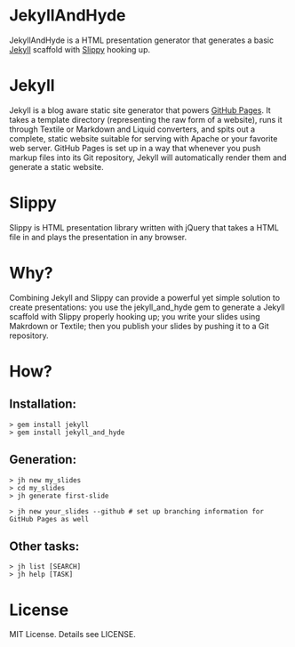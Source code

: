 # JekyllAndHyde

JekyllAndHyde is a HTML presentation generator that generates a basic [Jekyll][1] scaffold with [Slippy][2] hooking up.

# Jekyll

Jekyll is a blog aware static site generator that powers [GitHub Pages][3]. It takes a template directory (representing the raw form of a website), runs it through Textile or Markdown and Liquid converters, and spits out a complete, static website suitable for serving with Apache or your favorite web server. GitHub Pages is set up in a way that whenever you push markup files into its Git repository, Jekyll will automatically render them and generate a static website.

# Slippy

Slippy is HTML presentation library written with jQuery that takes a HTML file in and plays the presentation in any browser.

# Why?

Combining Jekyll and Slippy can provide a powerful yet simple solution to create presentations: you use the jekyll_and_hyde gem to generate a Jekyll scaffold with Slippy properly hooking up; you write your slides using Makrdown or Textile; then you publish your slides by pushing it to a Git repository.

# How?

## Installation:

	> gem install jekyll
	> gem install jekyll_and_hyde

## Generation:

	> jh new my_slides
	> cd my_slides
	> jh generate first-slide
	
	> jh new your_slides --github # set up branching information for GitHub Pages as well

## Other tasks:
	
	> jh list [SEARCH]
	> jh help [TASK]
  

# License

MIT License. Details see LICENSE.

[1]: https://github.com/mojombo/jekyll
[2]: https://github.com/Seldaek/slippy
[3]: http://pages.github.com/
